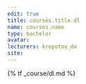 ```yaml
---
edit: true
title: courses.title.dl
name: courses.name
type: bachelor
avatar:
lecturers: kropotov_da
site: 
---
```


{% tf _course/dl.md %}